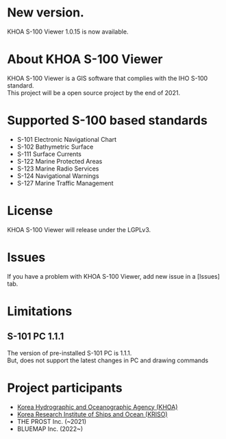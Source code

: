 # New version.
KHOA S-100 Viewer 1.0.15 is now available.

# About KHOA S-100 Viewer
KHOA S-100 Viewer is a GIS software that complies with the IHO S-100 standard.  
This project will be a open source project by the end of 2021.  

# Supported S-100 based standards
* S-101 Electronic Navigational Chart
* S-102 Bathymetric Surface
* S-111 Surface Currents
* S-122 Marine Protected Areas
* S-123 Marine Radio Services
* S-124 Navigational Warnings
* S-127 Marine Traffic Management 

# License
KHOA S-100 Viewer will release under the LGPLv3. 

# Issues
If you have a problem with KHOA S-100 Viewer, add new issue in a [Issues] tab.

# Limitations
## S-101 PC 1.1.1
The version of pre-installed S-101 PC is 1.1.1.  
But, does not support the latest changes in PC and drawing commands  

# Project participants
* [Korea Hydrographic and Oceanographic Agency (KHOA)](https://www.khoa.go.kr/eng/)
* [Korea Research Institute of Ships and Ocean (KRISO)](https://www.kriso.re.kr/eng/)
* THE PROST Inc. (~2021)
* BLUEMAP Inc. (2022~)
